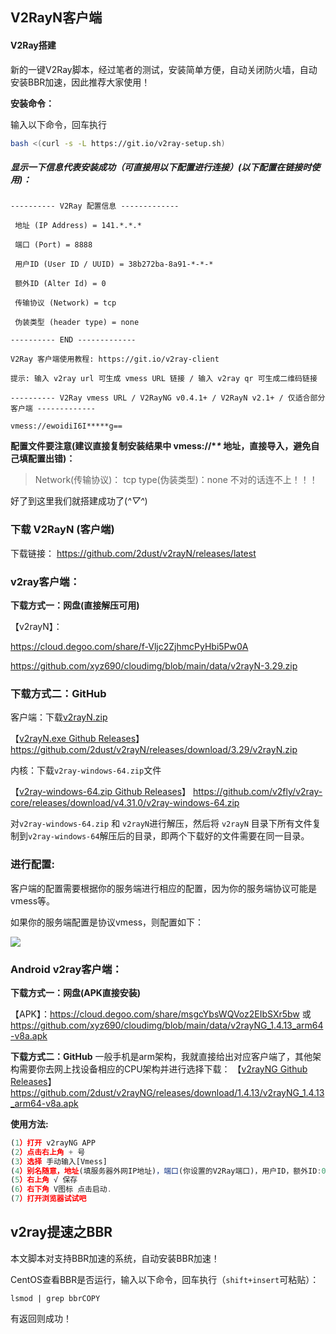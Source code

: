 ## V2RayN客户端



#### V2Ray搭建

新的一键V2Ray脚本，经过笔者的测试，安装简单方便，自动关闭防火墙，自动安装BBR加速，因此推荐大家使用！



**安装命令：**

输入以下命令，回车执行

```bash
bash <(curl -s -L https://git.io/v2ray-setup.sh)
```



##### 显示一下信息代表安装成功（可直接用以下配置进行连接）(以下配置在链接时使用)：

```
---------- V2Ray 配置信息 -------------

 地址 (IP Address) = 141.*.*.*

 端口 (Port) = 8888

 用户ID (User ID / UUID) = 38b272ba-8a91-*-*-*

 额外ID (Alter Id) = 0

 传输协议 (Network) = tcp

 伪装类型 (header type) = none

---------- END -------------

V2Ray 客户端使用教程: https://git.io/v2ray-client

提示: 输入 v2ray url 可生成 vmess URL 链接 / 输入 v2ray qr 可生成二维码链接

---------- V2Ray vmess URL / V2RayNG v0.4.1+ / V2RayN v2.1+ / 仅适合部分客户端 -------------

vmess://ewoidiI6I*****g==
```



**配置文件要注意(建议直接复制安装结果中 vmess://\**\** 地址，直接导入，避免自己填配置出错)：**

> Network(传输协议)： tcp
> type(伪装类型)：none
> 不对的话连不上！！！



好了到这里我们就搭建成功了(*^▽^*)



### 下载 V2RayN (客户端)

下载链接： https://github.com/2dust/v2rayN/releases/latest



### v2ray客户端：

**下载方式一：网盘(直接解压可用)**

【v2rayN】：

 https://cloud.degoo.com/share/f-Vljc2ZjhmcPyHbi5Pw0A 

 https://github.com/xyz690/cloudimg/blob/main/data/v2rayN-3.29.zip



### **下载方式二：GitHub**

客户端：下载[v2rayN.zip](https://github.com/2dust/v2rayN/releases/download/3.29/v2rayN.zip)

【[v2rayN.exe Github Releases](https://github.com/2dust/v2rayN/releases)】 https://github.com/2dust/v2rayN/releases/download/3.29/v2rayN.zip

内核：下载`v2ray-windows-64.zip`文件

【[v2ray-windows-64.zip Github Releases](https://github.com/v2ray/v2ray-core/releases)】 https://github.com/v2fly/v2ray-core/releases/download/v4.31.0/v2ray-windows-64.zip

对`v2ray-windows-64.zip` 和 `v2rayN`进行解压，然后将 `v2rayN` 目录下所有文件复制到`v2ray-windows-64`解压后的目录，即两个下载好的文件需要在同一目录。



### **进行配置:**

客户端的配置需要根据你的服务端进行相应的配置，因为你的服务端协议可能是vmess等。

如果你的服务端配置是协议vmess，则配置如下：

![](https://github.com/Alertu/VSNAS/blob/master/img_5ea112995ff23.png)



### Android v2ray客户端：

**下载方式一：网盘(APK直接安装)**

【APK】：https://cloud.degoo.com/share/msgcYbsWQVoz2EIbSXr5bw 或 https://github.com/xyz690/cloudimg/blob/main/data/v2rayNG_1.4.13_arm64-v8a.apk

**下载方式二：GitHub**
一般手机是arm架构，我就直接给出对应客户端了，其他架构需要你去网上找设备相应的CPU架构并进行选择下载：
【[v2rayNG Github Releases](https://github.com/2dust/v2rayNG/releases)】https://github.com/2dust/v2rayNG/releases/download/1.4.13/v2rayNG_1.4.13_arm64-v8a.apk



**使用方法:**

```javascript
(1）打开 v2rayNG APP
(2）点击右上角 + 号
(3）选择 手动输入[Vmess]
(4）别名随意，地址(填服务器外网IP地址)，端口(你设置的V2Ray端口)，用户ID，额外ID:0，加密方式:auto，其他设置默认
(5）右上角 √ 保存
(6）右下角 V图标 点击启动.
(7）打开浏览器试试吧
```



## v2ray提速之BBR

本文脚本对支持BBR加速的系统，自动安装BBR加速！

CentOS查看BBR是否运行，输入以下命令，回车执行（`shift+insert`可粘贴）：

```shell
lsmod | grep bbrCOPY
```

有返回则成功！




